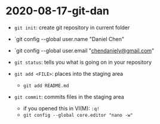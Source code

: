 # 2020-08-17-git-dan

- `git init`: create git repository in current folder
- `git config --global user.name "Daniel Chen"
- `git config --global user.email "chendaniely@gmail.com"

- `git status`: tells you what is going on in your repository
- `git add <FILE>`: places <FILE> into the staging area
    - `git add README.md`
- `git commit`: commits files in the staging area
    - if you opened this in VI(M): <ESC> `:q!`
    - `git config --global core.editor "nano -w"`
